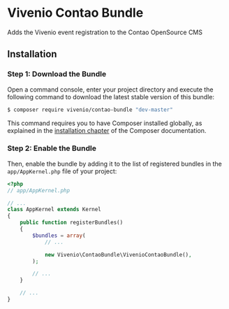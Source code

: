 Vivenio Contao Bundle
=====================

Adds the Vivenio event registration to the Contao OpenSource CMS

Installation
------------

### Step 1: Download the Bundle

Open a command console, enter your project directory and execute the
following command to download the latest stable version of this bundle:

```bash
$ composer require vivenio/contao-bundle "dev-master"
```

This command requires you to have Composer installed globally, as explained
in the [installation chapter](https://getcomposer.org/doc/00-intro.md)
of the Composer documentation.

### Step 2: Enable the Bundle

Then, enable the bundle by adding it to the list of registered bundles
in the `app/AppKernel.php` file of your project:

```php
<?php
// app/AppKernel.php

// ...
class AppKernel extends Kernel
{
    public function registerBundles()
    {
        $bundles = array(
            // ...

            new Vivenio\ContaoBundle\VivenioContaoBundle(),
        );

        // ...
    }

    // ...
}
```

